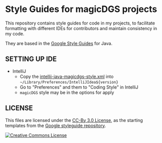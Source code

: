 Style Guides for magicDGS projects
==================================

This repository contains style guides for code in my projects, to facilitate 
formatting with different IDEs for contributors and maintain consistency in
my code.

They are based in the [Google Style Guides](https://google.github.io/styleguide/javaguide.html)
for Java.

## SETTING UP IDE

* IntelliJ
  - Copy the [intellij-java-magicdgs-style.xml](https://github.com/magicDGS/styleguide/intellij-java-magicdgs-style.xml) into `~/Library/Preferences/IntelliJIdea${version}`
  - Go to "Preferences" and them to "Coding Style" in IntelliJ
  - `magicDGS` style may be in the options for apply 

## LICENSE

This files are licensed under the [CC-By 3.0 License](https://creativecommons.org/licenses/by/3.0/),
as the starting templates from the [Google styleguide repository](https://github.com/google/styleguide).

<a rel="license" href="https://creativecommons.org/licenses/by/3.0/"><img alt="Creative Commons License" style="border-width:0" src="https://i.creativecommons.org/l/by/3.0/88x31.png" /></a>